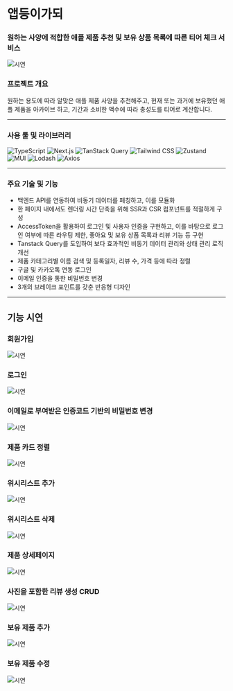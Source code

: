 # 앱등이가되
### 원하는 사양에 적합한 애플 제품 추천 및 보유 상품 목록에 따른 티어 체크 서비스



![시연](./public/assets/demo/beApple_demo.gif)


### 프로젝트 개요

원하는 용도에 따라 알맞은 애플 제품 사양을 추천해주고, 현재 또는 과거에 보유했던 애플 제품을 아카이브 하고, 기간과 소비한 액수에 따라 충성도를 티어로 계산합니다.



---


### 사용 툴 및 라이브러리
![TypeScript](https://img.shields.io/badge/TypeScript-3178C6?style=for-the-badge&logo=typescript&logoColor=white)
![Next.js](https://img.shields.io/badge/Next.js-000000?style=for-the-badge&logo=next.js&logoColor=white)
![TanStack Query](https://img.shields.io/badge/TanStack%20Query-FF4154?style=for-the-badge&logo=react-query&logoColor=white)
![Tailwind CSS](https://img.shields.io/badge/Tailwind%20CSS-06B6D4?style=for-the-badge&logo=tailwind-css&logoColor=white)
![Zustand](https://img.shields.io/badge/Zustand-000000?style=for-the-badge&logo=Zustand&logoColor=white)
![MUI](https://img.shields.io/badge/MUI-007FFF?style=for-the-badge&logo=mui&logoColor=white)
![Lodash](https://img.shields.io/badge/Lodash-3492FF?style=for-the-badge&logo=lodash&logoColor=white)
![Axios](https://img.shields.io/badge/Axios-5A29E4?style=for-the-badge&logo=axios&logoColor=white)


---


### 주요 기술 및 기능

+ 백엔드 API를 연동하여 비동기 데이터를 페칭하고, 이를 모듈화
+ 한 페이지 내에서도 렌더링 시간 단축을 위해 SSR과 CSR 컴포넌트를 적절하게 구성
+ AccessToken을 활용하여 로그인 및 사용자 인증을 구현하고, 이를 바탕으로 로그인 여부에 따른 라우팅 제한, 좋아요 및 보유 상품 목록과 리뷰 기능 등 구현
+ Tanstack Query를 도입하여 보다 효과적인 비동기 데이터 관리와 상태 관리 로직 개선
+ 제품 카테고리별 이름 검색 및 등록일자, 리뷰 수, 가격 등에 따라 정렬
+ 구글 및 카카오톡 연동 로그인
+ 이메일 인증을 통한 비밀번호 변경
+ 3개의 브레이크 포인트를 갖춘 반응형 디자인



---


## 기능 시연

### 회원가입
![시연](./public/assets/demo/beApple_회원가입demo.gif)

### 로그인
![시연](./public/assets/demo/beApple_로그인demo.gif)

### 이메일로 부여받은 인증코드 기반의 비밀번호 변경
![시연](./public/assets/demo/beApple_비밀번호변경demo.gif)

### 제품 카드 정렬
![시연](./public/assets/demo/beApple_정렬demo.gif)

### 위시리스트 추가
![시연](./public/assets/demo/beApple_위시추가demo.gif)

### 위시리스트 삭제
![시연](./public/assets/demo/beApple_위시시간차삭제demo.gif)

### 제품 상세페이지
![시연](./public/assets/demo/beApple_프로덕트디테일페이지demo.gif)

### 사진을 포함한 리뷰 생성 CRUD
![시연](./public/assets/demo/beApple_리뷰생성demo.gif)

### 보유 제품 추가
![시연](./public/assets/demo/beApple_유저프로덕트추가demo.gif)

### 보유 제품 수정
![시연](./public/assets/demo/beApple_유저프로덕트수정demo.gif)
